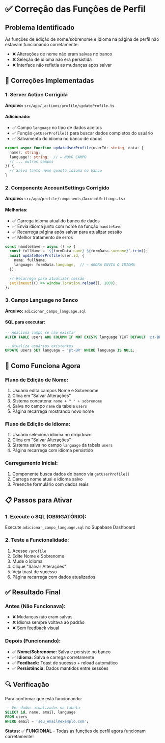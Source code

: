 # ✅ Correção das Funções de Perfil

## Problema Identificado
As funções de edição de nome/sobrenome e idioma na página de perfil não estavam funcionando corretamente:
- ❌ Alterações de nome não eram salvas no banco
- ❌ Seleção de idioma não era persistida
- ❌ Interface não refletia as mudanças após salvar

## 🔧 Correções Implementadas

### **1. Server Action Corrigida**
**Arquivo:** `src/app/_actions/profile/updateProfile.ts`

#### **Adicionado:**
- ✅ Campo `language` no tipo de dados aceitos
- ✅ Função `getUserProfile()` para buscar dados completos do usuário
- ✅ Salvamento do idioma no banco de dados

```typescript
export async function updateUserProfile(userId: string, data: {
  name?: string;
  language?: string;  // ← NOVO CAMPO
  // ... outros campos
}) {
  // Salva tanto nome quanto idioma no banco
}
```

### **2. Componente AccountSettings Corrigido**
**Arquivo:** `src/app/profile/components/AccountSettings.tsx`

#### **Melhorias:**
- ✅ Carrega idioma atual do banco de dados
- ✅ Envia idioma junto com nome na função `handleSave`
- ✅ Recarrega página após salvar para atualizar sessão
- ✅ Melhor tratamento de erros

```typescript
const handleSave = async () => {
  const fullName = `${formData.name} ${formData.surname}`.trim();
  await updateUserProfile(user.id, {
    name: fullName,
    language: formData.language,  // ← AGORA ENVIA O IDIOMA
  });
  
  // Recarrega para atualizar sessão
  setTimeout(() => window.location.reload(), 1000);
};
```

### **3. Campo Language no Banco**
**Arquivo:** `adicionar_campo_language.sql`

#### **SQL para executar:**
```sql
-- Adiciona campo se não existir
ALTER TABLE users ADD COLUMN IF NOT EXISTS language TEXT DEFAULT 'pt-BR';

-- Atualiza usuários existentes
UPDATE users SET language = 'pt-BR' WHERE language IS NULL;
```

## 🎯 **Como Funciona Agora**

### **Fluxo de Edição de Nome:**
1. Usuário edita campos Nome e Sobrenome
2. Clica em "Salvar Alterações"
3. Sistema concatena: `nome + " " + sobrenome`
4. Salva no campo `name` da tabela `users`
5. Página recarrega mostrando novo nome

### **Fluxo de Edição de Idioma:**
1. Usuário seleciona idioma no dropdown
2. Clica em "Salvar Alterações"  
3. Sistema salva no campo `language` da tabela `users`
4. Página recarrega com idioma persistido

### **Carregamento Inicial:**
1. Componente busca dados do banco via `getUserProfile()`
2. Carrega nome atual e idioma salvo
3. Preenche formulário com dados reais

## 📋 **Passos para Ativar**

### **1. Execute o SQL (OBRIGATÓRIO):**
Execute `adicionar_campo_language.sql` no Supabase Dashboard

### **2. Teste a Funcionalidade:**
1. Acesse `/profile`
2. Edite Nome e Sobrenome
3. Mude o idioma
4. Clique "Salvar Alterações"
5. Veja toast de sucesso
6. Página recarrega com dados atualizados

## ✅ **Resultado Final**

### **Antes (Não Funcionava):**
- ❌ Mudanças não eram salvas
- ❌ Idioma sempre voltava ao padrão
- ❌ Sem feedback visual

### **Depois (Funcionando):**
- ✅ **Nome/Sobrenome:** Salva e persiste no banco
- ✅ **Idioma:** Salva e carrega corretamente
- ✅ **Feedback:** Toast de sucesso + reload automático
- ✅ **Persistência:** Dados mantidos entre sessões

## 🔍 **Verificação**

Para confirmar que está funcionando:

```sql
-- Ver dados atualizados na tabela
SELECT id, name, email, language 
FROM users 
WHERE email = 'seu_email@exemplo.com';
```

**Status:** ✅ **FUNCIONAL** - Todas as funções de perfil agora funcionam corretamente!
